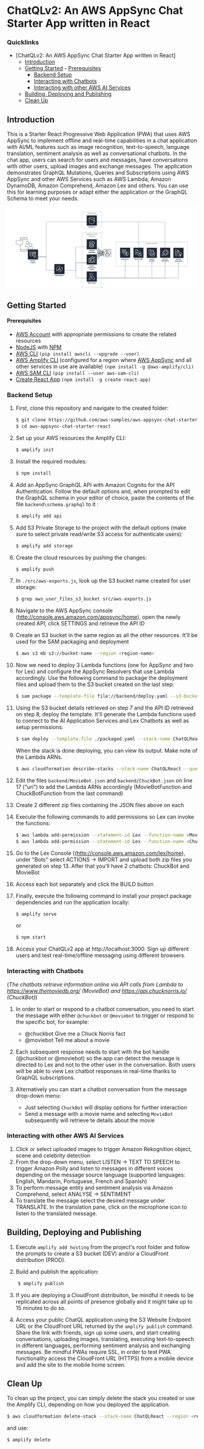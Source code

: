 # ChatQLv2: An AWS AppSync Chat Starter App written in React

### Quicklinks

- [ChatQLv2: An AWS AppSync Chat Starter App written in React]
  - [Introduction](#introduction)
  - [Getting Started](#getting-started) - [Prerequisites](#prerequisites)
    - [Backend Setup](#backend-setup)
    - [Interacting with Chatbots](#interacting-with-chatbots)
    - [Interacting with other AWS AI Services](#interacting-with-other-aws-ai-services)
  - [Building, Deploying and Publishing](#building-deploying-and-publishing)
  - [Clean Up](#clean-up)

## Introduction

This is a Starter React Progressive Web Application (PWA) that uses AWS AppSync to implement offline and real-time capabilities in a chat application with AI/ML features such as image recognition, text-to-speech, language translation, sentiment analysis as well as conversational chatbots. In the chat app, users can search for users and messages, have conversations with other users, upload images and exchange messages. The application demonstrates GraphQL Mutations, Queries and Subscriptions using AWS AppSync and other AWS Services such as AWS Lambda, Amazon DynamoDB, Amazon Comprehend, Amazon Lex and others. You can use this for learning purposes or adapt either the application or the GraphQL Schema to meet your needs.

![ChatQL Overview](/media/ChatQLv2.png)

## Getting Started

#### Prerequisites

- [AWS Account](https://aws.amazon.com/mobile/details) with appropriate permissions to create the related resources
- [NodeJS](https://nodejs.org/en/download/) with [NPM](https://docs.npmjs.com/getting-started/installing-node)
- [AWS CLI](http://docs.aws.amazon.com/cli/latest/userguide/installing.html) `(pip install awscli --upgrade --user)`
- [AWS Amplify CLI](https://github.com/aws-amplify/amplify-cli) (configured for a region where [AWS AppSync](https://docs.aws.amazon.com/general/latest/gr/rande.html) and all other services in use are available) `(npm install -g @aws-amplify/cli)`
- [AWS SAM CLI](https://github.com/awslabs/aws-sam-cli) `(pip install --user aws-sam-cli)`
- [Create React App](https://github.com/facebook/create-react-app) `(npm install -g create-react-app)`

### Backend Setup

1. First, clone this repository and navigate to the created folder:

   ```bash
   $ git clone https://github.com/aws-samples/aws-appsync-chat-starter-react.git
   $ cd aws-appsync-chat-starter-react
   ```

2. Set up your AWS resources the Amplify CLI:

   ```bash
   $ amplify init
   ```

3. Install the required modules:

   ```bash
   $ npm install
   ```

4. Add an AppSync GraphQL API with Amazon Cognito for the API Authentication. Follow the default options and, when prompted to edit the GraphQL schema in your editor of choice, paste the contents of the file `backend\schema.graphql` to it :

   ```bash
   $ amplify add api
   ```

5. Add S3 Private Storage to the project with the default options (make sure to select private read/write S3 access for authenticate users):

   ```bash
   $ amplify add storage
   ```

6. Create the cloud resources by pushing the changes:

   ```bash
   $ amplify push
   ```

7. In `./src/aws-exports.js`, look up the S3 bucket name created for user storage:

   ```bash
   $ grep aws_user_files_s3_bucket src/aws-exports.js
   ```

8. Navigate to the AWS AppSync console (http://console.aws.amazon.com/appsync/home), open the newly created API, click SETTINGS and retrieve the API ID

9. Create an S3 bucket in the same region as all the other resources. It'll be used for the SAM packaging and deployment

   ```bash
   $ aws s3 mb s3://bucket-name --region <region-name>
   ```

10. Now we need to deploy 3 Lambda functions (one for AppSync and two for Lex) and configure the AppSync Resolvers that use Lambda accordingly. Use the following command to package the deployment files and upload them to the S3 bucket created on the last step:

    ```bash
    $ sam package --template-file file://backend/deploy.yaml --s3-bucket bucket-name --output-template-file packaged.yaml
    ```

11. Using the S3 bucket details retrieved on step 7 and the API ID retrieved on step 8, deploy the template. It'll generate the Lambda functions used to connect to the AI Application Services and Lex Chatbots as well as setup permissions:

    ```bash
    $ sam deploy --template-file ./packaged.yaml --stack-name ChatQLReact --capabilities CAPABILITY_IAM --parameter-overrides appSyncAPI=<API_ID_FROM_APPSYNC_CONSOLE> s3Bucket=<S3_BUCKET_FROM_AWS_EXPORTS> --region <region-name>
    ```

    When the stack is done deploying, you can view its output. Make note of the Lambda ARNs.

    ```bash
    $ aws cloudformation describe-stacks --stack-name ChatQLReact --query Stacks[0].Outputs --region <region-name>
    ```

12. Edit the files `backend/MovieBot.json` and `backend/ChuckBot.json` on line 17 ("uri") to add the Lambda ARNs accordingly (MovieBotFunction and ChuckBotFunction from the last command)

13. Create 2 different zip files containing the JSON files above on each
14. Execute the following commands to add permissions so Lex can invoke the functions:

    ```bash
    $ aws lambda add-permission --statement-id Lex --function-name <MovieBot Lambda ARN> --action lambda:\* --principal lex.amazonaws.com --region <region-name>
    $ aws lambda add-permission --statement-id Lex --function-name <ChuckBot Lambda ARN> --action lambda:\* --principal lex.amazonaws.com --region <region-name>
    ```

15. Go to the Lex Console ((http://console.aws.amazon.com/lex/home), under "Bots" select ACTIONS -> IMPORT and upload both zip files you generated on step 13. After that you'll have 2 chatbots: ChuckBot and MovieBot
16. Access each bot separately and click the BUILD button
17. Finally, execute the following command to install your project package dependencies and run the application locally:

    ```bash
    $ amplify serve
    ```

    or

    ```bash
    $ npm start
    ```

18. Access your ChatQLv2 app at http://localhost:3000. Sign up different users and test real-time/offline messaging using different browsers.

### Interacting with Chatbots

(_The chatbots retrieve information online via API calls from Lambda to https://www.themoviedb.org/ (MovieBot) and https://api.chucknorris.io/ (ChuckBot)_)

1. In order to start or respond to a chatbot conversation, you need to start the message with either `@chuckbot` or `@moviebot` to trigger or respond to the specific bot, for example:

   - @chuckbot Give me a Chuck Norris fact
   - @moviebot Tell me about a movie

2. Each subsequent response needs to start with the bot handle (@chuckbot or @moviebot) so the app can detect the message is directed to Lex and not to the other user in the conversation. Both users will be able to view Lex chatbot responses in real-time thanks to GraphQL subscriptions.
3. Alternatively you can start a chatbot conversation from the message drop-down menu:

   - Just selecting `ChuckBot` will display options for further interaction
   - Send a message with a movie name and selecting `MovieBot` subsequently will retrieve te details about the movie

### Interacting with other AWS AI Services

1. Click or select uploaded images to trigger Amazon Rekognition object, scene and celebrity detection
2. From the drop-down menu, select LISTEN -> TEXT TO SPEECH to trigger Amazon Polly and listen to messages in different voices depending on the message source language (supported languages: English, Mandarin, Portuguese, French and Spanish)
3. To perform message entity and sentiment analysis via Amazon Comprehend, select ANALYSE -> SENTIMENT
4. To translate the message select the desired message under TRANSLATE. In the translation pane, click on the microphone icon to listen to the translated message.

## Building, Deploying and Publishing

1. Execute `amplify add hosting` from the project's root folder and follow the prompts to create a S3 bucket (DEV) and/or a CloudFront distribution (PROD).

2. Build and publish the application:

```bash
    $ amplify publish
```

3. If you are deploying a CloudFront distribuiton, be mindful it needs to be replicated across all points of presence globally and it might take up to 15 minutes to do so.

4. Access your public ChatQL application using the S3 Website Endpoint URL or the CloudFront URL returned by the `amplify publish` command. Share the link with friends, sign up some users, and start creating conversations, uploading images, translating, executing text-to-speech in different languages, performing sentiment analysis and exchanging messages. Be mindful PWAs require SSL, in order to test PWA functionality access the CloudFront URL (HTTPS) from a mobile device and add the site to the mobile home screen.

## Clean Up

To clean up the project, you can simply delete the stack you created or use the Amplify CLI, depending on how you deployed the application.

```bash
$ aws cloudformation delete-stack --stack-name ChatQLReact --region <region-name>
```

and use:

```
$ amplify delete
```
